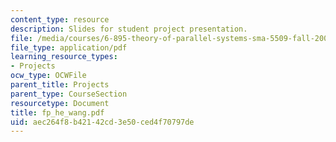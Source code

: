 ```yaml
---
content_type: resource
description: Slides for student project presentation.
file: /media/courses/6-895-theory-of-parallel-systems-sma-5509-fall-2003/aec264f8b42142cd3e50ced4f70797de_fp_he_wang.pdf
file_type: application/pdf
learning_resource_types:
- Projects
ocw_type: OCWFile
parent_title: Projects
parent_type: CourseSection
resourcetype: Document
title: fp_he_wang.pdf
uid: aec264f8-b421-42cd-3e50-ced4f70797de
---
```

